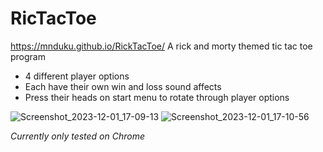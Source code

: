 # RicTacToe
https://mnduku.github.io/RickTacToe/
A rick and morty themed tic tac toe program
- 4 different player options
- Each have their own win and loss sound affects
- Press their heads on start menu to rotate through player options
  
![Screenshot_2023-12-01_17-09-13](https://github.com/Mnduku/RickTacToe/assets/116856099/1a66f89a-5d2c-4801-87c5-c8f6dec52d7b)
![Screenshot_2023-12-01_17-10-56](https://github.com/Mnduku/RickTacToe/assets/116856099/7121d313-47ce-4859-816e-c02961780de9)

*Currently only tested on Chrome*
